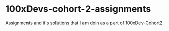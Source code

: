 # 100xDevs-cohort-2-assignments
Assignments and it's solutions that I am doin as a part of 100xDev-Cohort2. 
